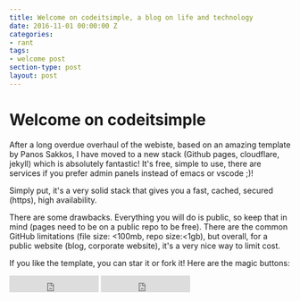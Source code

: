 ```yaml
---
title: Welcome on codeitsimple, a blog on life and technology
date: 2016-11-01 00:00:00 Z
categories:
- rant
tags:
- welcome post
section-type: post
layout: post
---
```


# Welcome on codeitsimple

After a long overdue overhaul of the webiste, based on an amazing template by Panos Sakkos, I have moved to a new stack (Github pages, cloudflare, jekyll) which is absolutely fantastic! 
It's free, simple to use, there are services if you prefer admin panels instead of emacs or vscode ;)!

Simply put, it's a very solid stack that gives you a fast,  cached, secured (https), high availability. 

There are some drawbacks. Everything you will do is public, so keep that in mind (pages need to be on a public repo to be free).
There are the common GitHub limitations (file size: <100mb, repo size:<1gb), but overall, for a public website (blog, corporate website), it's a very nice way to limit cost.



If you like the template, you can star it or fork it! Here are the magic buttons:
<iframe src="https://ghbtns.com/github-btn.html?user=panossakkos&repo=personal-jekyll-theme&type=star&count=true&size=large" frameborder="0" scrolling="0" width="160px" height="30px"></iframe>
<iframe src="https://ghbtns.com/github-btn.html?user=panossakkos&repo=personal-jekyll-theme&type=fork&count=true&size=large" frameborder="0" scrolling="0" width="160px" height="30px"></iframe>



